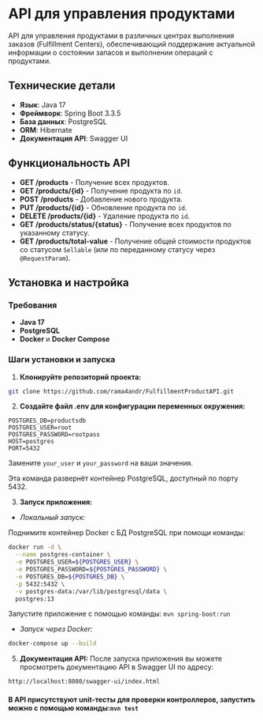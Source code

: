 # API для управления продуктами

API для управления продуктами в различных центрах выполнения заказов (Fulfillment Centers), обеспечивающий поддержание актуальной информации о состоянии запасов и выполнении операций с продуктами.

## Технические детали

- **Язык**: Java 17
- **Фреймворк**: Spring Boot 3.3.5
- **База данных**: PostgreSQL
- **ORM**: Hibernate
- **Документация API**: Swagger UI

## Функциональность API

- **GET /products** - Получение всех продуктов.
- **GET /products/{id}** - Получение продукта по `id`.
- **POST /products** - Добавление нового продукта.
- **PUT /products/{id}** - Обновление продукта по `id`.
- **DELETE /products/{id}** - Удаление продукта по `id`.
- **GET /products/status/{status}** - Получение всех продуктов по указанному статусу.
- **GET /products/total-value** - Получение общей стоимости продуктов со статусом `Sellable` (или по переданному статусу через `@RequestParam`).

## Установка и настройка

### Требования
- **Java 17**
- **PostgreSQL**
- **Docker** и **Docker Compose**

### Шаги установки и запуска

1. **Клонируйте репозиторий проекта:**
```bash
git clone https://github.com/rama4andr/FulfillmentProductAPI.git
```

2. **Создайте файл .env для конфигурации переменных окружения:**

```env
POSTGRES_DB=productsdb
POSTGRES_USER=root
POSTGRES_PASSWORD=rootpass
HOST=postgres
PORT=5432
```
Замените `your_user` и `your_password` на ваши значения.

Эта команда развернёт контейнер PostgreSQL, доступный по порту 5432.

3. **Запуск приложения:**

- *Локальный запуск:*
   
Поднимите контейнер Docker c БД PostgreSQL при помощи команды:
```bash
docker run -d \
  --name postgres-container \
  -e POSTGRES_USER=${POSTGRES_USER} \
  -e POSTGRES_PASSWORD=${POSTGRES_PASSWORD} \
  -e POSTGRES_DB=${POSTGRES_DB} \
  -p 5432:5432 \
  -v postgres-data:/var/lib/postgresql/data \
  postgres:13
```
Запустите приложение с помощью команды:
```mvn spring-boot:run```

- *Запуск через Docker:*
   
```bash
docker-compose up --build
```
  
5. **Документация API:** После запуска приложения вы можете просмотреть документацию API в Swagger UI по адресу:

```bash
http://localhost:8080/swagger-ui/index.html
```

#### В API присутствуют unit-тесты для проверки контроллеров, запустить можно с помощью команды:```mvn test```
  
